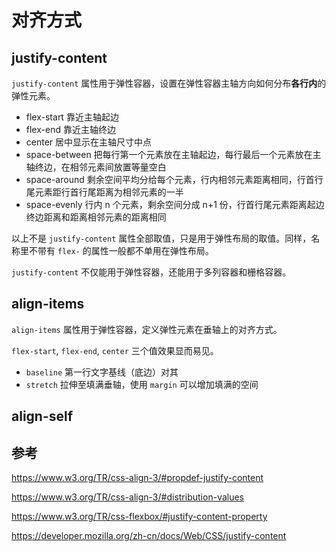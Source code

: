 # 对齐方式

## justify-content

`justify-content` 属性用于弹性容器，设置在弹性容器主轴方向如何分布**各行内**的弹性元素。

- flex-start 靠近主轴起边
- flex-end 靠近主轴终边
- center 居中显示在主轴尺寸中点
- space-between 把每行第一个元素放在主轴起边，每行最后一个元素放在主轴终边，在相邻元素间放置等量空白
- space-around 剩余空间平均分给每个元素，行内相邻元素距离相同，行首行尾元素距行首行尾距离为相邻元素的一半
- space-evenly 行内 n 个元素，剩余空间分成 n+1 份，行首行尾元素距离起边终边距离和距离相邻元素的距离相同

以上不是 `justify-content` 属性全部取值，只是用于弹性布局的取值。同样，名称里不带有 `flex-` 的属性一般都不单用在弹性布局。

`justify-content` 不仅能用于弹性容器，还能用于多列容器和栅格容器。

<Demo name="justify-content" />

## align-items

`align-items` 属性用于弹性容器，定义弹性元素在垂轴上的对齐方式。

`flex-start`, `flex-end`, `center` 三个值效果显而易见。

- `baseline` 第一行文字基线（底边）对其
- `stretch` 拉伸至填满垂轴，使用 `margin` 可以增加填满的空间

<Demo name="align-items" />

## align-self

## 参考

https://www.w3.org/TR/css-align-3/#propdef-justify-content

https://www.w3.org/TR/css-align-3/#distribution-values

https://www.w3.org/TR/css-flexbox/#justify-content-property

https://developer.mozilla.org/zh-cn/docs/Web/CSS/justify-content
